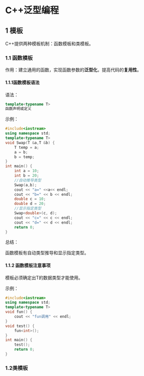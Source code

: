 # C++泛型编程

## 1 模板

C++提供两种模板机制：函数模板和类模板。

### 1.1 函数模板

作用：建立通用的函数，实现函数参数的**泛型化**，提高代码的**复用性**。

#### 1.1.1函数模板语法

语法：

```C++
template<typename T>
函数声明或定义
```

示例：

```c++
#include<iostream>
using namespace std;
template<typename T>
void Swap(T &a,T &b) {
	T temp = a;
	a = b;
	b = temp;
}
int main() {
	int a = 10;
	int b = 20;
	//自动推导类型
	Swap(a,b);
	cout << "a=" <<a<< endl;
	cout << "b=" << b << endl;
	double c = 10;
	double d = 20;
	//显示指定类型
	Swap<double>(c, d);
	cout << "c=" << c << endl;
	cout << "d=" << d << endl;
	return 0;
}
```

总结：

函数模板有自动类型推导和显示指定类型。

#### 1.1.2 函数模板注意事项

模板必须确定出T的数据类型才能使用。

示例：

```c++
#include<iostream>
using namespace std;
template<typename T>
void fun() {
	cout << "fun调用" << endl;
}
void test() {
	fun<int>();
}
int main() {
	test();
	return 0;
}
```



### 1.2类模板

